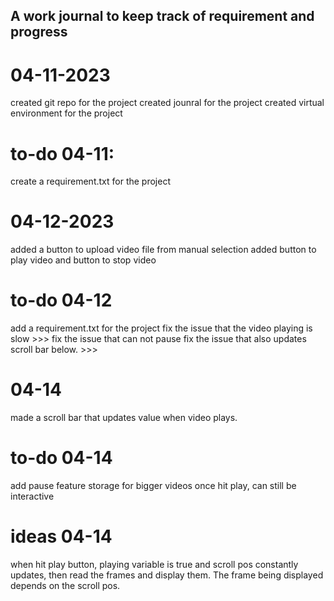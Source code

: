 ## A work journal to keep track of requirement and progress

# 04-11-2023
created git repo for the project
created jounral for the project
created virtual environment for the project

# to-do  04-11:
create a requirement.txt for the project

# 04-12-2023
added a button to upload video file from manual selection
added button to play video and button to stop video

# to-do 04-12
add a requirement.txt for the project
fix the issue that the video playing is slow >>>
fix the issue that can not pause
fix the issue that also updates scroll bar below. >>>

# 04-14
made a scroll bar that updates value when video plays.

# to-do 04-14
add pause feature
storage for bigger videos
once hit play, can still be interactive

# ideas 04-14
when hit play button, playing variable is true and scroll pos constantly updates, then read the frames and display them.
The frame being displayed depends on the scroll pos.